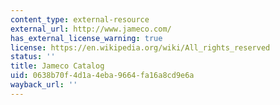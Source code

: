 ```yaml
---
content_type: external-resource
external_url: http://www.jameco.com/
has_external_license_warning: true
license: https://en.wikipedia.org/wiki/All_rights_reserved
status: ''
title: Jameco Catalog
uid: 0638b70f-4d1a-4eba-9664-fa16a8cd9e6a
wayback_url: ''
---
```

